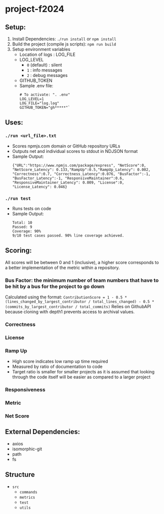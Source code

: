 # project-f2024

## Setup:
1. Install Dependencies: `./run install` or `npm install`
2. Build the project (compile js scripts): `npm run build`
3. Setup environment variables
    * Location of logs : LOG_FILE
    * LOG_LEVEL
        * `0` (default) : silent
        * `1` : info messages
        * `2` : debug messages
    * GITHUB_TOKEN
    * Sample .env file:
        ```
        # To activate: ". .env"
        LOG_LEVEL=1
        LOG_FILE="log.log"
        GITHUB_TOKEN="gh*****"`
        ```
    

## Uses:
### `./run <url_file>.txt`
* Scores npmjs.com domain or GitHub repository URLs
* Outputs net and individual scores to stdout in NDJSON format
* Sample Output:
    ```
    {"URL":"https://www.npmjs.com/package/express", "NetScore":0, "NetScore_Latency": 0.133,"RampUp":0.5,"RampUp_Latency": 0.002, "Correctness":0.7, "Correctness_Latency":0.076, "BusFactor":-1, "BusFactor_Latency":-1, "ResponsiveMaintainer":0.6, "ResponsiveMaintainer_Latency": 0.009, "License":0, "License_Latency": 0.046}
    ```
### `./run test`
* Runs tests on code
* Sample Output:
    ```
    Total: 10
    Passed: 9
    Coverage: 90%
    9/10 test cases passed. 90% line coverage achieved.
    ```
## Scoring:
All scores will be between 0 and 1 (inclusive), a higher score corresponds to a better implementation of the metric within a repository.
### Bus Factor: the minimum number of team numbers that have to be hit by a bus for the project to go down
Calculated using the format:
`ContributionScore = 1 - 0.5 * (lines_changed_by_largest_contributor / total_lines_changed) - 0.5 * (commits_by_largest_contributor / total_commits)`
Relies on GithubAPI because cloning with depth1 prevents access to archival values.
### Correctness
### License
### Ramp Up
* High score indicates low ramp up time required
* Measured by ratio of documentation to code
* Target ratio is smaller for smaller projects as it is assumed that looking through the code itself will be easier as compared to a larger project
### Responsiveness
### Metric
### Net Score
## External Dependencies:
* axios
* isomorphic-git
* path
* fs
## Structure
* `src`
     * `commands`
     * `metrics`
     * `test`
     * `utils`
